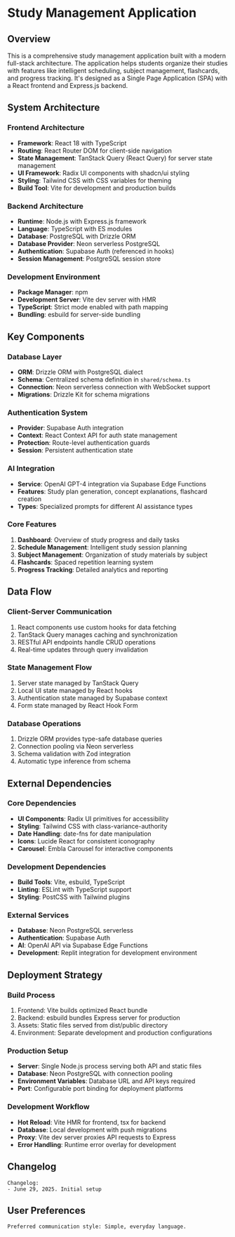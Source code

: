 # Study Management Application

## Overview

This is a comprehensive study management application built with a modern full-stack architecture. The application helps students organize their studies with features like intelligent scheduling, subject management, flashcards, and progress tracking. It's designed as a Single Page Application (SPA) with a React frontend and Express.js backend.

## System Architecture

### Frontend Architecture
- **Framework**: React 18 with TypeScript
- **Routing**: React Router DOM for client-side navigation
- **State Management**: TanStack Query (React Query) for server state management
- **UI Framework**: Radix UI components with shadcn/ui styling
- **Styling**: Tailwind CSS with CSS variables for theming
- **Build Tool**: Vite for development and production builds

### Backend Architecture
- **Runtime**: Node.js with Express.js framework
- **Language**: TypeScript with ES modules
- **Database**: PostgreSQL with Drizzle ORM
- **Database Provider**: Neon serverless PostgreSQL
- **Authentication**: Supabase Auth (referenced in hooks)
- **Session Management**: PostgreSQL session store

### Development Environment
- **Package Manager**: npm
- **Development Server**: Vite dev server with HMR
- **TypeScript**: Strict mode enabled with path mapping
- **Bundling**: esbuild for server-side bundling

## Key Components

### Database Layer
- **ORM**: Drizzle ORM with PostgreSQL dialect
- **Schema**: Centralized schema definition in `shared/schema.ts`
- **Connection**: Neon serverless connection with WebSocket support
- **Migrations**: Drizzle Kit for schema migrations

### Authentication System
- **Provider**: Supabase Auth integration
- **Context**: React Context API for auth state management
- **Protection**: Route-level authentication guards
- **Session**: Persistent authentication state

### AI Integration
- **Service**: OpenAI GPT-4 integration via Supabase Edge Functions
- **Features**: Study plan generation, concept explanations, flashcard creation
- **Types**: Specialized prompts for different AI assistance types

### Core Features
1. **Dashboard**: Overview of study progress and daily tasks
2. **Schedule Management**: Intelligent study session planning
3. **Subject Management**: Organization of study materials by subject
4. **Flashcards**: Spaced repetition learning system
5. **Progress Tracking**: Detailed analytics and reporting

## Data Flow

### Client-Server Communication
1. React components use custom hooks for data fetching
2. TanStack Query manages caching and synchronization
3. RESTful API endpoints handle CRUD operations
4. Real-time updates through query invalidation

### State Management Flow
1. Server state managed by TanStack Query
2. Local UI state managed by React hooks
3. Authentication state managed by Supabase context
4. Form state managed by React Hook Form

### Database Operations
1. Drizzle ORM provides type-safe database queries
2. Connection pooling via Neon serverless
3. Schema validation with Zod integration
4. Automatic type inference from schema

## External Dependencies

### Core Dependencies
- **UI Components**: Radix UI primitives for accessibility
- **Styling**: Tailwind CSS with class-variance-authority
- **Date Handling**: date-fns for date manipulation
- **Icons**: Lucide React for consistent iconography
- **Carousel**: Embla Carousel for interactive components

### Development Dependencies
- **Build Tools**: Vite, esbuild, TypeScript
- **Linting**: ESLint with TypeScript support
- **Styling**: PostCSS with Tailwind plugins

### External Services
- **Database**: Neon PostgreSQL serverless
- **Authentication**: Supabase Auth
- **AI**: OpenAI API via Supabase Edge Functions
- **Development**: Replit integration for development environment

## Deployment Strategy

### Build Process
1. Frontend: Vite builds optimized React bundle
2. Backend: esbuild bundles Express server for production
3. Assets: Static files served from dist/public directory
4. Environment: Separate development and production configurations

### Production Setup
- **Server**: Single Node.js process serving both API and static files
- **Database**: Neon PostgreSQL with connection pooling
- **Environment Variables**: Database URL and API keys required
- **Port**: Configurable port binding for deployment platforms

### Development Workflow
- **Hot Reload**: Vite HMR for frontend, tsx for backend
- **Database**: Local development with push migrations
- **Proxy**: Vite dev server proxies API requests to Express
- **Error Handling**: Runtime error overlay for development

## Changelog

```
Changelog:
- June 29, 2025. Initial setup
```

## User Preferences

```
Preferred communication style: Simple, everyday language.
```
